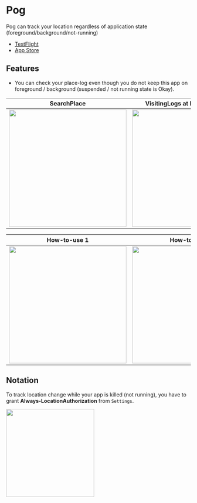 # Pog

Pog can track your location regardless of application state (foreground/background/not-running)

- [TestFlight](https://testflight.apple.com/join/l3cUMuOx)
- [App Store](https://apps.apple.com/us/app/pog/id1624689465)

## Features

- You can check your place-log even though you do not keep this app on foreground / background (suspended / not running state is Okay).

| SearchPlace | VisitingLogs at InterstingPlaces | Logging | Settings |
| ------- | ---- | ----- | ----- |
| <img src="https://user-images.githubusercontent.com/44002126/177037600-16f3db87-7dc1-4690-8a5f-3cc2c322c684.png" width=320px> | <img src="https://user-images.githubusercontent.com/44002126/178148868-7b44612f-df13-450c-9723-5816c594902f.jpeg" width="320"> | <img src="https://user-images.githubusercontent.com/44002126/175821035-a6619613-a7fa-4b11-b600-3e29edf007be.PNG" width=320px> | <img src="https://user-images.githubusercontent.com/44002126/177037533-b28ea71c-bfa2-4a02-98d2-7fe308d45c7d.jpeg" width=320px> |

| How-to-use 1                                                                                                                  | How-to-use 2                                                                                                                  | How-to-use 3                                                                                                                  |
| ----------------------------------------------------------------------------------------------------------------------------- | ----------------------------------------------------------------------------------------------------------------------------- | ----------------------------------------------------------------------------------------------------------------------------- |
| <img src="https://user-images.githubusercontent.com/44002126/175821039-ecebfb41-523d-45d9-9dc1-1f7d58e173a0.PNG" width=320px> | <img src="https://user-images.githubusercontent.com/44002126/175821125-df1ba00f-4381-47bb-91bb-7054db5b5a0f.PNG" width=320px> | <img src="https://user-images.githubusercontent.com/44002126/175821132-3fd48600-fc99-43c0-bd0d-3316def02302.PNG" width=320px> |

## Notation

To track location change while your app is killed (not running), you have to grant **Always-LocationAuthorization** from `Settings`.

<img src="https://user-images.githubusercontent.com/44002126/175754437-dcb2cc4a-f468-4715-9b67-d09a52330714.PNG" width=240px>
